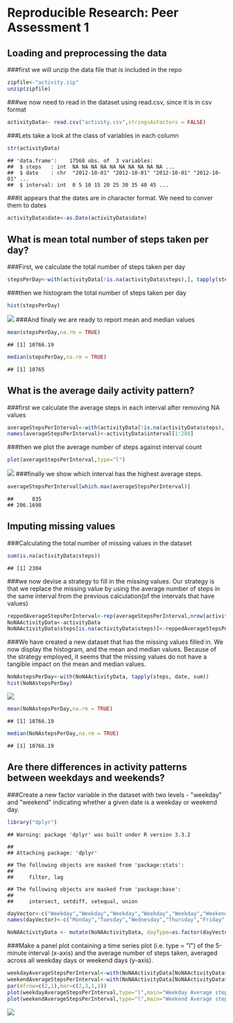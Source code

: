 # Reproducible Research: Peer Assessment 1


## Loading and preprocessing the data
###first we will unzip the data file that is included in the repo


```r
zipfile<-"activity.zip"
unzip(zipfile)
```

###we now need to read in the dataset using read.csv, since it is in csv format

```r
activityData<- read.csv("activity.csv",stringsAsFactors = FALSE)
```
###Lets take a look at the class of variables in each column

```r
str(activityData)
```

```
## 'data.frame':	17568 obs. of  3 variables:
##  $ steps   : int  NA NA NA NA NA NA NA NA NA NA ...
##  $ date    : chr  "2012-10-01" "2012-10-01" "2012-10-01" "2012-10-01" ...
##  $ interval: int  0 5 10 15 20 25 30 35 40 45 ...
```

###it appears that the dates are in character format. We need to conver them to dates


```r
activityData$date<-as.Date(activityData$date)
```

## What is mean total number of steps taken per day?

###First, we calculate the total number of steps taken per day

```r
stepsPerDay<-with(activityData[!is.na(activityData$steps),], tapply(steps, date, sum))
```
###then we histogram the total number of steps taken per day

```r
hist(stepsPerDay)
```

![](PA1_template_files/figure-html/unnamed-chunk-6-1.png)<!-- -->
###And finaly we are ready to report mean and median values

```r
mean(stepsPerDay,na.rm = TRUE)
```

```
## [1] 10766.19
```

```r
median(stepsPerDay,na.rm = TRUE)
```

```
## [1] 10765
```

## What is the average daily activity pattern?

###first we calculate the average steps in each interval after removing NA values

```r
averageStepsPerInterval<-with(activityData[!is.na(activityData$steps),], tapply(steps, interval, mean))
names(averageStepsPerInterval)<-activityData$interval[1:288]
```
###then we plot the average number of steps against interval count

```r
plot(averageStepsPerInterval,type="l")
```

![](PA1_template_files/figure-html/unnamed-chunk-9-1.png)<!-- -->
###finally we show which interval has the highest average steps. 

```r
averageStepsPerInterval[which.max(averageStepsPerInterval)]
```

```
##      835 
## 206.1698
```

## Imputing missing values
###Calculating the total number of missing values in the dataset

```r
sum(is.na(activityData$steps))
```

```
## [1] 2304
```

###we now devise a strategy to fill in the missing values. Our strategy is that we replace the missing value by using the average number of steps in the same interval from the previous calculation(of the intervals that have values)

```r
reppedAverageStepsPerInterval<-rep(averageStepsPerInterval,nrow(activityData)/length(averageStepsPerInterval))
NoNAActivityData<-activityData
NoNAActivityData$steps[is.na(activityData$steps)]<-reppedAverageStepsPerInterval[is.na(activityData$steps)]
```

###We have created a new dataset that has the missing values filled in. We now display the histogram, and the mean and median values. Because of the strategy employed, it seems that the missing values do not have a tangible impact on the mean and median values. 


```r
NoNAstepsPerDay<-with(NoNAActivityData, tapply(steps, date, sum))
hist(NoNAstepsPerDay)
```

![](PA1_template_files/figure-html/unnamed-chunk-13-1.png)<!-- -->

```r
mean(NoNAstepsPerDay,na.rm = TRUE)
```

```
## [1] 10766.19
```

```r
median(NoNAstepsPerDay,na.rm = TRUE)
```

```
## [1] 10766.19
```

## Are there differences in activity patterns between weekdays and weekends?
###Create a new factor variable in the dataset with two levels - "weekday" and "weekend" indicating whether a given date is a weekday or weekend day.

```r
library("dplyr")
```

```
## Warning: package 'dplyr' was built under R version 3.3.2
```

```
## 
## Attaching package: 'dplyr'
```

```
## The following objects are masked from 'package:stats':
## 
##     filter, lag
```

```
## The following objects are masked from 'package:base':
## 
##     intersect, setdiff, setequal, union
```

```r
dayVector<-c("Weekday","Weekday","Weekday","Weekday","Weekday","Weekend","Weekend")
names(dayVector)<-c("Monday","Tuesday","Wednesday","Thursday","Friday","Saturday","Sunday")

NoNAActivityData <- mutate(NoNAActivityData, dayType=as.factor(dayVector[weekdays(date)]))
```


###Make a panel plot containing a time series plot (i.e. type = "l") of the 5-minute interval (x-axis) and the average number of steps taken, averaged across all weekday days or weekend days (y-axis).

```r
weekdayAverageStepsPerInterval<-with(NoNAActivityData[NoNAActivityData$dayType=="Weekday",], tapply(steps, interval, mean))
weekendAverageStepsPerInterval<-with(NoNAActivityData[NoNAActivityData$dayType=="Weekend",], tapply(steps, interval, mean))
par(mfrow=c(2,1),mar=c(2,3,1,1))
plot(weekdayAverageStepsPerInterval,type="l",main="Weekday Average steps per interval")
plot(weekendAverageStepsPerInterval,type="l",main="Weekend Average steps per interval")
```

![](PA1_template_files/figure-html/unnamed-chunk-15-1.png)<!-- -->
